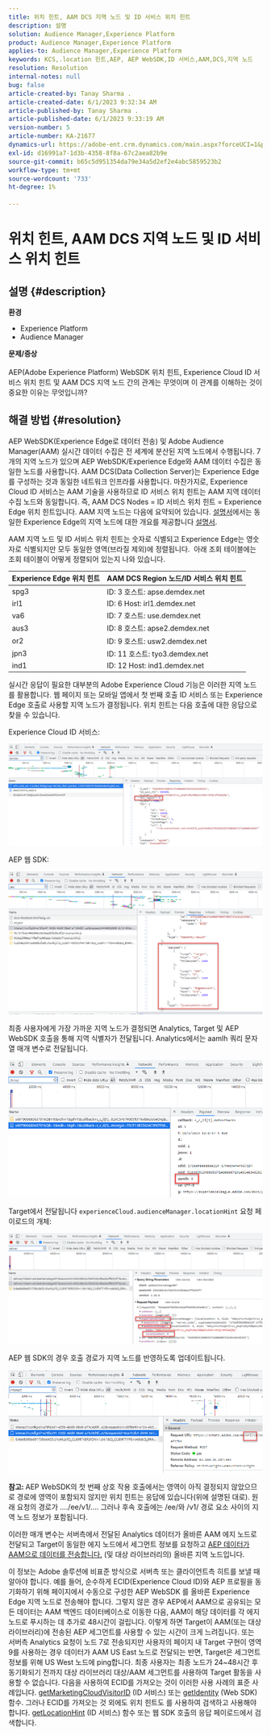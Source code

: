 ```yaml
---
title: 위치 힌트, AAM DCS 지역 노드 및 ID 서비스 위치 힌트
description: 설명
solution: Audience Manager,Experience Platform
product: Audience Manager,Experience Platform
applies-to: Audience Manager,Experience Platform
keywords: KCS,.location 힌트,AEP, AEP WebSDK,ID 서비스,AAM,DCS,지역 노드
resolution: Resolution
internal-notes: null
bug: false
article-created-by: Tanay Sharma .
article-created-date: 6/1/2023 9:32:34 AM
article-published-by: Tanay Sharma .
article-published-date: 6/1/2023 9:33:19 AM
version-number: 5
article-number: KA-21677
dynamics-url: https://adobe-ent.crm.dynamics.com/main.aspx?forceUCI=1&pagetype=entityrecord&etn=knowledgearticle&id=33ac4139-5f00-ee11-8f6e-6045bd0067ea
exl-id: d16991a7-1d3b-4358-8f8a-67c2aea82b9e
source-git-commit: b65c5d951354da79e34a5d2ef2e4abc5859523b2
workflow-type: tm+mt
source-wordcount: '733'
ht-degree: 1%

---
```


# 위치 힌트, AAM DCS 지역 노드 및 ID 서비스 위치 힌트

## 설명 {#description}

<b>환경</b>
- Experience Platform
- Audience Manager

<b>문제/증상</b><br><br>AEP(Adobe Experience Platform) WebSDK 위치 힌트, Experience Cloud ID 서비스 위치 힌트 및 AAM DCS 지역 노드 간의 관계는 무엇이며 이 관계를 이해하는 것이 중요한 이유는 무엇입니까?<br>

## 해결 방법 {#resolution}


AEP WebSDK(Experience Edge로 데이터 전송) 및 Adobe Audience Manager(AAM) 실시간 데이터 수집은 전 세계에 분산된 지역 노드에서 수행됩니다. 7개의 지역 노드가 있으며 AEP WebSDK/Experience Edge와 AAM 데이터 수집은 동일한 노드를 사용합니다. AAM DCS(Data Collection Server)는 Experience Edge를 구성하는 것과 동일한 네트워크 인프라를 사용합니다. 마찬가지로, Experience Cloud ID 서비스는 AAM 기술을 사용하므로 ID 서비스 위치 힌트는 AAM 지역 데이터 수집 노드와 동일합니다. 즉, AAM DCS Nodes = ID 서비스 위치 힌트 = Experience Edge 위치 힌트입니다. AAM 지역 노드는 다음에 요약되어 있습니다. [설명서](https://experienceleague.adobe.com/docs/audience-manager/user-guide/api-and-sdk-code/dcs/dcs-api-reference/dcs-regions.html?lang=en)에서는 동일한 Experience Edge의 지역 노드에 대한 개요를 제공합니다 [설명서](https://experienceleague.adobe.com/docs/experience-platform/edge-network-server-api/location-hints.html?lang=en).

AAM 지역 노드 및 ID 서비스 위치 힌트는 숫자로 식별되고 Experience Edge는 영숫자로 식별되지만 모두 동일한 영역(브라질 제외)에 정렬됩니다.  아래 조회 테이블에는 조회 테이블이 어떻게 정렬되어 있는지 나와 있습니다.


| Experience Edge 위치 힌트 | AAM DCS Region 노드/ID 서비스 위치 힌트 |
| --- | --- |
| spg3 | ID: 3 호스트: apse.demdex.net |
| irl1 | ID: 6 Host: irl1.demdex.net |
| va6 | ID: 7 호스트: use.demdex.net |
| aus3 | ID: 8 호스트: apse2.demdex.net |
| or2 | ID: 9 호스트: usw2.demdex.net |
| jpn3 | ID: 11 호스트: tyo3.demdex.net |
| ind1 | ID: 12 Host: ind1.demdex.net |


실시간 응답이 필요한 대부분의 Adobe Experience Cloud 기능은 이러한 지역 노드를 활용합니다. 웹 페이지 또는 모바일 앱에서 첫 번째 호출 ID 서비스 또는 Experience Edge 호출로 사용할 지역 노드가 결정됩니다. 위치 힌트는 다음 호출에 대한 응답으로 찾을 수 있습니다.

Experience Cloud ID 서비스:

![](assets/e80a1235-77bf-ed11-83ff-6045bd006239.png)



AEP 웹 SDK:

![](assets/8f50cbb3-75bf-ed11-83ff-6045bd006239.png)

최종 사용자에게 가장 가까운 지역 노드가 결정되면 Analytics, Target 및 AEP WebSDK 호출을 통해 지역 식별자가 전달됩니다. Analytics에서는 aamlh 쿼리 문자열 매개 변수로 전달됩니다.

![](assets/33af14ff-77bf-ed11-83ff-6045bd006239.png)

Target에서 전달됩니다 `experienceCloud.audienceManager.locationHint` 요청 페이로드의 개체:

![](assets/dce94437-78bf-ed11-83ff-6045bd006239.png)

AEP 웹 SDK의 경우 호출 경로가 지역 노드를 반영하도록 업데이트됩니다.

![](assets/8245a050-79bf-ed11-83ff-6045bd006239.png)

<b>참고: </b>AEP WebSDK의 첫 번째 상호 작용 호출에서는 영역이 아직 결정되지 않았으므로 경로에 영역이 포함되지 않지만 위치 힌트는 응답에 있습니다(위에 설명된 대로). 원래 요청의 경로가 ..../ee/v1/.... 그러나 후속 호출에는 /ee/와 /v1/ 경로 요소 사이의 지역 노드 정보가 포함됩니다.

이러한 매개 변수는 서버측에서 전달된 Analytics 데이터가 올바른 AAM 에지 노드로 전달되고 Target이 동일한 에지 노드에서 세그먼트 정보를 요청하고 [AEP 데이터가 AAM으로 데이터를 전송합니다.](https://experienceleague.adobe.com/docs/audience-manager/user-guide/implementation-integration-guides/integration-experience-platform/aam-aep-audience-sharing.html?lang=en) (및 대상 라이브러리의) 올바른 지역 노드입니다.

이 정보는 Adobe 솔루션에 비표준 방식으로 서버측 또는 클라이언트측 히트를 보낼 때 알아야 합니다. 예를 들어, 순수하게 ECID(Experience Cloud ID)와 AEP 프로필을 동기화하기 위해 페이지에서 수동으로 구성한 AEP WebSDK 를 올바른 Experience Edge 지역 노드로 전송해야 합니다. 그렇지 않은 경우 AEP에서 AAM으로 공유되는 모든 데이터는 AAM 백엔드 데이터베이스로 이동한 다음, AAM이 해당 데이터를 각 에지 노드로 푸시하는 데 추가로 48시간이 걸립니다. 이렇게 하면 Target이 AAM(또는 대상 라이브러리)에 전송된 AEP 세그먼트를 사용할 수 있는 시간이 크게 느려집니다. 또는 서버측 Analytics 요청이 노드 7로 전송되지만 사용자의 페이지 내 Target 구현이 영역 9를 사용하는 경우 데이터가 AAM US East 노드로 전달되는 반면, Target은 세그먼트 정보를 위해 US West 노드에 ping합니다. 최종 사용자는 최종 노드가 24~48시간 후 동기화되기 전까지 대상 라이브러리 대상/AAM 세그먼트를 사용하여 Target 활동을 사용할 수 없습니다. 다음을 사용하여 ECID를 가져오는 것이 이러한 사용 사례의 표준 사례입니다. [getMarketingCloudVisitorID](https://experienceleague.adobe.com/docs/id-service/using/id-service-api/methods/getmcvid.html?lang=en) (ID 서비스) 또는 [getIdentity](https://experienceleague.adobe.com/docs/experience-platform/edge/extension/accessing-the-ecid.html?lang=en) (Web SDK) 함수. 그러나 ECID를 가져오는 것 외에도 위치 힌트도 를 사용하여 검색하고 사용해야 합니다. [getLocationHint](https://experienceleague.adobe.com/docs/id-service/using/id-service-api/methods/getlocationhint.html?lang=en) (ID 서비스) 함수 또는 웹 SDK 호출의 응답 페이로드에서 검색합니다.
